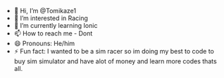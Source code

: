 - 👋 Hi, I’m @Tomikaze1
- 👀 I’m interested in Racing
- 🌱 I’m currently learning Ionic
- 📫 How to reach me - Dont
- 😄 Pronouns: He/him
- ⚡ Fun fact: I wanted to be a sim racer so im doing my best to code to buy sim simulator and have alot of money and learn more codes thats all.



